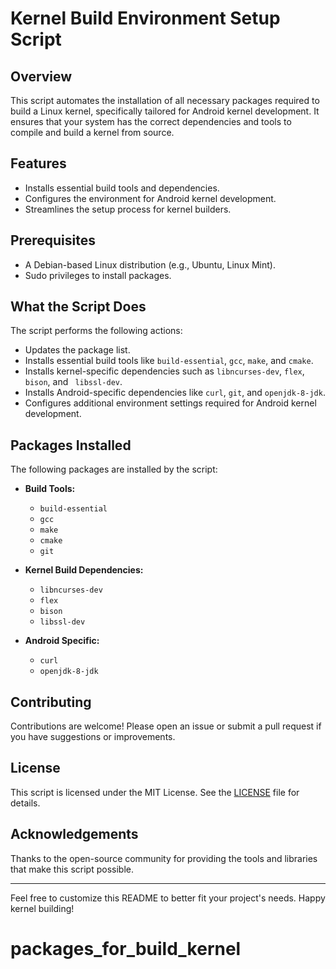 # Kernel Build Environment Setup Script

## Overview

This script automates the installation of all necessary packages required to build a Linux kernel, specifically tailored for Android kernel development. It ensures that your system has the correct dependencies and tools to compile and build a kernel from source.

## Features

- Installs essential build tools and dependencies.
- Configures the environment for Android kernel development.
- Streamlines the setup process for kernel builders.

## Prerequisites

- A Debian-based Linux distribution (e.g., Ubuntu, Linux Mint).
- Sudo privileges to install packages.

## What the Script Does

The script performs the following actions:

- Updates the package list.
- Installs essential build tools like `build-essential`, `gcc`, `make`, and `cmake`.
- Installs kernel-specific dependencies such as `libncurses-dev`, `flex`, `bison`, and ` libssl-dev`.
- Installs Android-specific dependencies like `curl`, `git`, and `openjdk-8-jdk`.
- Configures additional environment settings required for Android kernel development.

## Packages Installed

The following packages are installed by the script:

- **Build Tools:**
  - `build-essential`
  - `gcc`
  - `make`
  - `cmake`
  - `git`

- **Kernel Build Dependencies:**
  - `libncurses-dev`
  - `flex`
  - `bison`
  - `libssl-dev`

- **Android Specific:**
  - `curl`
  - `openjdk-8-jdk`

## Contributing

Contributions are welcome! Please open an issue or submit a pull request if you have suggestions or improvements.

## License

This script is licensed under the MIT License. See the [LICENSE](LICENSE) file for details.

## Acknowledgements

Thanks to the open-source community for providing the tools and libraries that make this script possible.

---

Feel free to customize this README to better fit your project's needs. Happy kernel building!
# packages_for_build_kernel

